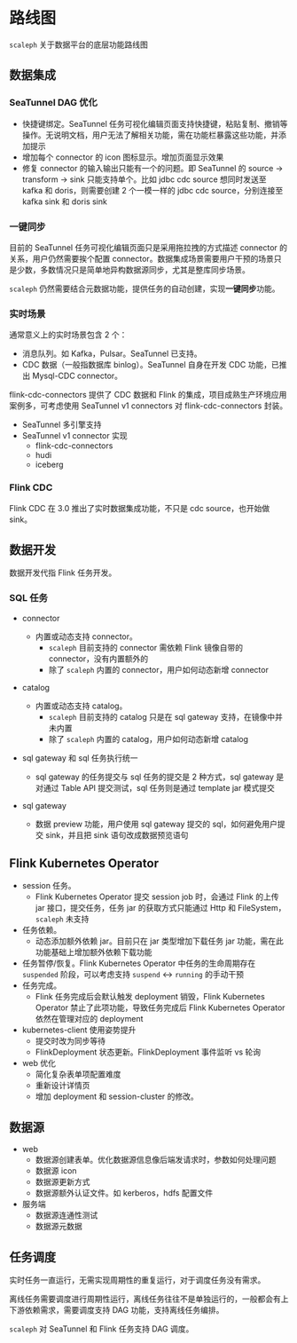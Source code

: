 # 路线图

`scaleph` 关于数据平台的底层功能路线图

## 数据集成

### SeaTunnel DAG 优化

- 快捷键绑定。SeaTunnel 任务可视化编辑页面支持快捷键，粘贴复制、撤销等操作。无说明文档，用户无法了解相关功能，需在功能栏暴露这些功能，并添加提示
- 增加每个 connector 的 icon 图标显示。增加页面显示效果
- 修复 connector 的输入输出只能有一个的问题。即 SeaTunnel 的 source -> transform -> sink 只能支持单个。比如 jdbc cdc source 想同时发送至 kafka 和 doris，则需要创建 2 个一模一样的 jdbc cdc source，分别连接至 kafka sink 和 doris sink

### 一键同步

目前的 SeaTunnel 任务可视化编辑页面只是采用拖拉拽的方式描述 connector 的关系，用户仍然需要挨个配置 connector。数据集成场景需要用户干预的场景只是少数，多数情况只是简单地异构数据源同步，尤其是整库同步场景。

`scaleph` 仍然需要结合元数据功能，提供任务的自动创建，实现**一键同步**功能。

### 实时场景

通常意义上的实时场景包含 2 个：

- 消息队列。如 Kafka，Pulsar。SeaTunnel 已支持。
- CDC 数据（一般指数据库 binlog）。SeaTunnel 自身在开发 CDC 功能，已推出 Mysql-CDC connector。

flink-cdc-connectors 提供了 CDC 数据和 Flink 的集成，项目成熟生产环境应用案例多，可考虑使用 SeaTunnel v1 connectors 对 flink-cdc-connectors 封装。

- SeaTunnel 多引擎支持
- SeaTunnel v1 connector 实现
  - flink-cdc-connectors
  - hudi
  - iceberg

### Flink CDC

Flink CDC 在 3.0 推出了实时数据集成功能，不只是 cdc source，也开始做 sink。

## 数据开发

数据开发代指 Flink 任务开发。

### SQL 任务

- connector
  - 内置或动态支持 connector。
    - `scaleph` 目前支持的 connector 需依赖 Flink 镜像自带的 connector，没有内置额外的
    - 除了 `scaleph` 内置的 connector，用户如何动态新增 connector

- catalog
  - 内置或动态支持 catalog。
    - `scaleph` 目前支持的 catalog 只是在 sql gateway 支持，在镜像中并未内置
    - 除了 `scaleph` 内置的 catalog，用户如何动态新增 catalog

- sql gateway 和 sql 任务执行统一
  - sql gateway 的任务提交与 sql 任务的提交是 2 种方式，sql gateway 是对通过 Table API 提交测试，sql 任务则是通过 template jar 模式提交

- sql gateway
  - 数据 preview 功能，用户使用 sql gateway 提交的 sql，如何避免用户提交 sink，并且把 sink 语句改成数据预览语句


## Flink Kubernetes Operator

* session 任务。
  * Flink Kubernetes Operator 提交 session job 时，会通过 Flink 的上传 jar 接口，提交任务，任务 jar 的获取方式只能通过 Http 和 FileSystem，`scaleph` 未支持
* 任务依赖。
  * 动态添加额外依赖 jar。目前只在 jar 类型增加下载任务 jar 功能，需在此功能基础上增加额外依赖下载功能
* 任务暂停/恢复。Flink Kubernetes Operator 中任务的生命周期存在 `suspended` 阶段，可以考虑支持 `suspend` <-> `running` 的手动干预
* 任务完成。
  * Flink 任务完成后会默认触发 deployment 销毁，Flink Kubernetes Operator 禁止了此项功能，导致任务完成后 Flink Kubernetes Operator 依然在管理对应的 deployment
* kubernetes-client 使用姿势提升
  * 提交时改为同步等待
  * FlinkDeployment 状态更新。FlinkDeployment 事件监听 vs 轮询
* web 优化
  * 简化复杂表单项配置难度
  * 重新设计详情页
  * 增加 deployment 和 session-cluster 的修改。

## 数据源

* web
  * 数据源创建表单。优化数据源信息像后端发请求时，参数如何处理问题
  * 数据源 icon
  * 数据源更新方式
  * 数据源额外认证文件。如 kerberos，hdfs 配置文件
* 服务端
  * 数据源连通性测试
  * 数据源元数据

## 任务调度

实时任务一直运行，无需实现周期性的重复运行，对于调度任务没有需求。

离线任务需要调度进行周期性运行，离线任务往往不是单独运行的，一般都会有上下游依赖需求，需要调度支持 DAG 功能，支持离线任务编排。

`scaleph` 对 SeaTunnel 和 Flink 任务支持 DAG 调度。
